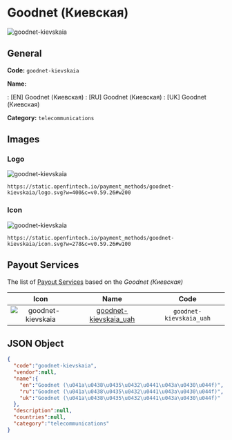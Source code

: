 
# Goodnet (Киевская) 
![goodnet-kievskaia](https://static.openfintech.io/payment_methods/goodnet-kievskaia/logo.svg?w=400&c=v0.59.26#w200)  

## General 
**Code:** `goodnet-kievskaia` 
 
**Name:** 
 
:	[EN] Goodnet (Киевская) 
:	[RU] Goodnet (Киевская) 
:	[UK] Goodnet (Киевская) 
 
**Category:** `telecommunications` 
 

## Images 

### Logo 
![goodnet-kievskaia](https://static.openfintech.io/payment_methods/goodnet-kievskaia/logo.svg?w=400&c=v0.59.26#w200)  

```
https://static.openfintech.io/payment_methods/goodnet-kievskaia/logo.svg?w=400&c=v0.59.26#w200
```  

### Icon 
![goodnet-kievskaia](https://static.openfintech.io/payment_methods/goodnet-kievskaia/icon.svg?w=278&c=v0.59.26#w100)  

```
https://static.openfintech.io/payment_methods/goodnet-kievskaia/icon.svg?w=278&c=v0.59.26#w100
```  

## Payout Services 
 
The list of [Payout Services](/payout-services/) based on the _Goodnet (Киевская)_ 

|Icon|Name|Code| 
|:---:|:---:|:---:| 
|![goodnet-kievskaia](https://static.openfintech.io/payout_methods/goodnet-kievskaia/icon.svg?w=278&c=v0.59.26#w40) |[goodnet-kievskaia_uah](/payout-services/goodnet-kievskaia_uah/)|`goodnet-kievskaia_uah`| 
 

## JSON Object 

```json
{
  "code":"goodnet-kievskaia",
  "vendor":null,
  "name":{
    "en":"Goodnet (\u041a\u0438\u0435\u0432\u0441\u043a\u0430\u044f)",
    "ru":"Goodnet (\u041a\u0438\u0435\u0432\u0441\u043a\u0430\u044f)",
    "uk":"Goodnet (\u041a\u0438\u0435\u0432\u0441\u043a\u0430\u044f)"
  },
  "description":null,
  "countries":null,
  "category":"telecommunications"
}
```  
